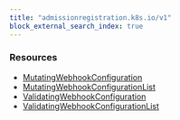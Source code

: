 ```yaml
---
title: "admissionregistration.k8s.io/v1"
block_external_search_index: true
---
```


<!-- WARNING: this file was generated by Pulumi Docs Generator. -->
<!-- Do not edit by hand unless you're certain you know what you are doing! -->

<h3>Resources</h3>
<ul class="api">
    <li><a href="mutatingwebhookconfiguration"><span class="symbol resource"></span>MutatingWebhookConfiguration</a></li>
    <li><a href="mutatingwebhookconfigurationlist"><span class="symbol resource"></span>MutatingWebhookConfigurationList</a></li>
    <li><a href="validatingwebhookconfiguration"><span class="symbol resource"></span>ValidatingWebhookConfiguration</a></li>
    <li><a href="validatingwebhookconfigurationlist"><span class="symbol resource"></span>ValidatingWebhookConfigurationList</a></li>
</ul>

